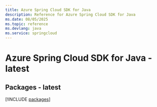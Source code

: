 ```yaml
---
title: Azure Spring Cloud SDK for Java
description: Reference for Azure Spring Cloud SDK for Java
ms.date: 08/05/2025
ms.topic: reference
ms.devlang: java
ms.service: springcloud
---
```

# Azure Spring Cloud SDK for Java - latest
## Packages - latest
[!INCLUDE [packages](spring-cloud-index.md)]
